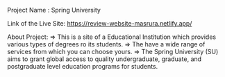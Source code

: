 
Project Name : Spring University

Link of the Live Site: https://review-website-masrura.netlify.app/

About Project:
=> This is a site of a Educational Institution which provides various types of degrees ro its students.
=> The have a wide range of services from which you can choose yours.
=> The Spring University (SU) aims to grant global access to quality undergraduate, graduate, and postgraduate level education programs for students.